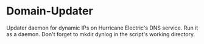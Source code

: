 Domain-Updater
==============

Updater daemon for dynamic IPs on Hurricane Electric's DNS service.
Run it as a daemon.
Don't forget to mkdir dynlog in the script's working directory.
